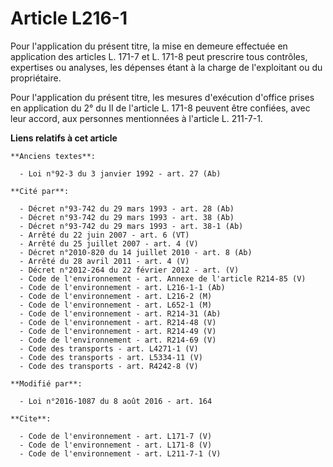 # Article L216-1

Pour l'application du présent titre, la mise en demeure effectuée en application des articles L. 171-7 et L. 171-8 peut
prescrire tous contrôles, expertises ou analyses, les dépenses étant à la charge de l'exploitant ou du propriétaire.

Pour l'application du présent titre, les mesures d'exécution d'office prises en application du 2° du II de l'article L. 171-8
peuvent être confiées, avec leur accord, aux personnes mentionnées à l'article L. 211-7-1.

**Liens relatifs à cet article**

	**Anciens textes**:

	  - Loi n°92-3 du 3 janvier 1992 - art. 27 (Ab)

	**Cité par**:

	  - Décret n°93-742 du 29 mars 1993 - art. 28 (Ab)
	  - Décret n°93-742 du 29 mars 1993 - art. 38 (Ab)
	  - Décret n°93-742 du 29 mars 1993 - art. 38-1 (Ab)
	  - Arrêté du 22 juin 2007 - art. 6 (VT)
	  - Arrêté du 25 juillet 2007 - art. 4 (V)
	  - Décret n°2010-820 du 14 juillet 2010 - art. 8 (Ab)
	  - Arrêté du 28 avril 2011 - art. 4 (V)
	  - Décret n°2012-264 du 22 février 2012 - art. (V)
	  - Code de l'environnement - art. Annexe de l'article R214-85 (V)
	  - Code de l'environnement - art. L216-1-1 (Ab)
	  - Code de l'environnement - art. L216-2 (M)
	  - Code de l'environnement - art. L652-1 (M)
	  - Code de l'environnement - art. R214-31 (Ab)
	  - Code de l'environnement - art. R214-48 (V)
	  - Code de l'environnement - art. R214-49 (V)
	  - Code de l'environnement - art. R214-69 (V)
	  - Code des transports - art. L4271-1 (V)
	  - Code des transports - art. L5334-11 (V)
	  - Code des transports - art. R4242-8 (V)

	**Modifié par**:

	  - Loi n°2016-1087 du 8 août 2016 - art. 164

	**Cite**:

	  - Code de l'environnement - art. L171-7 (V)
	  - Code de l'environnement - art. L171-8 (V)
	  - Code de l'environnement - art. L211-7-1 (V)
